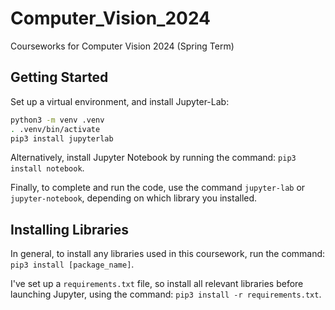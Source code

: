 # Computer_Vision_2024
Courseworks for Computer Vision 2024 (Spring Term)

## Getting Started

Set up a virtual environment, and install Jupyter-Lab:

```bash
python3 -m venv .venv
. .venv/bin/activate
pip3 install jupyterlab
```

Alternatively, install Jupyter Notebook by running the command: `pip3 install notebook`.

Finally, to complete and run the code, use the command `jupyter-lab` or `jupyter-notebook`, depending on which library you installed.

## Installing Libraries

In general, to install any libraries used in this coursework, run the command: `pip3 install [package_name]`.

I've set up a `requirements.txt` file, so install all relevant libraries before launching Jupyter, using the command: `pip3 install -r requirements.txt`.
